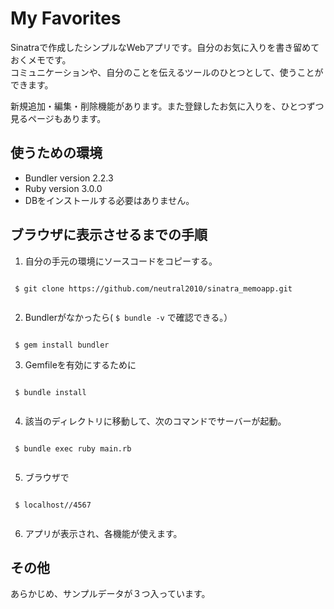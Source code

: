 # My Favorites

Sinatraで作成したシンプルなWebアプリです。自分のお気に入りを書き留めておくメモです。<br>
コミュニケーションや、自分のことを伝えるツールのひとつとして、使うことができます。

新規追加・編集・削除機能があります。また登録したお気に入りを、ひとつずつ見るページもあります。

## 使うための環境
- Bundler version 2.2.3
- Ruby version 3.0.0
- DBをインストールする必要はありません。

## ブラウザに表示させるまでの手順
1. 自分の手元の環境にソースコードをコピーする。<br>
```
   
 $ git clone https://github.com/neutral2010/sinatra_memoapp.git
   
```
2. Bundlerがなかったら( `$ bundle -v` で確認できる。）<br>
```
   
 $ gem install bundler

```
3. Gemfileを有効にするために
```
 
 $ bundle install
 
```
4. 該当のディレクトリに移動して、次のコマンドでサーバーが起動。
```

 $ bundle exec ruby main.rb
 
```
5. ブラウザで
```

 $ localhost//4567
 
```
6. アプリが表示され、各機能が使えます。

##  その他
あらかじめ、サンプルデータが３つ入っています。
